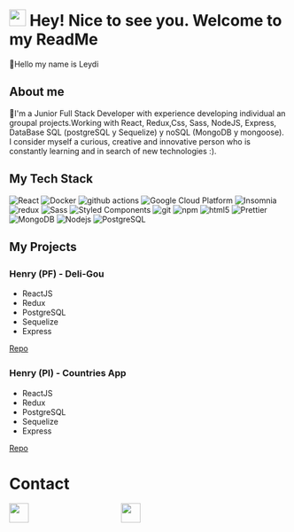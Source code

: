 <h1><img src="https://emojis.slackmojis.com/emojis/images/1531849430/4246/blob-sunglasses.gif?1531849430" width="30"/> Hey! Nice to see you. Welcome to my ReadMe</h1>

👋Hello my name is Leydi 
 
## About me

📖I'm a Junior Full Stack Developer with experience developing individual an groupal projects.Working with
 React, Redux,Css, Sass, NodeJS, Express, DataBase SQL (postgreSQL y Sequelize)
 y noSQL (MongoDB y mongoose).
I consider myself a curious, creative and innovative person who is constantly learning and in search of new technologies :).

## My Tech Stack

<p>
  <img alt="React" src="https://img.shields.io/badge/-React-45b8d8?style=flat-square&logo=react&logoColor=white" />
  <img alt="Docker" src="https://img.shields.io/badge/-Docker-46a2f1?style=flat-square&logo=docker&logoColor=white" />
  <img alt="github actions" src="https://img.shields.io/badge/-Github_Actions-2088FF?style=flat-square&logo=github-actions&logoColor=white" />
  <img alt="Google Cloud Platform" src="https://img.shields.io/badge/-Google_Cloud_Platform-1a73e8?style=flat-square&logo=google-cloud&logoColor=white" />
  <img alt="Insomnia" src="https://img.shields.io/badge/-Insomnia-5849BE?style=flat-square&logo=insomnia&logoColor=white" />
  <img alt="redux" src="https://img.shields.io/badge/-Redux-764ABC?style=flat-square&logo=redux&logoColor=white" />
  <img alt="Sass" src="https://img.shields.io/badge/-Sass-CC6699?style=flat-square&logo=sass&logoColor=white" />
  <img alt="Styled Components" src="https://img.shields.io/badge/-Styled_Components-db7092?style=flat-square&logo=styled-components&logoColor=white" />
  <img alt="git" src="https://img.shields.io/badge/-Git-F05032?style=flat-square&logo=git&logoColor=white" />
  <img alt="npm" src="https://img.shields.io/badge/-NPM-CB3837?style=flat-square&logo=npm&logoColor=white" />
  <img alt="html5" src="https://img.shields.io/badge/-HTML5-E34F26?style=flat-square&logo=html5&logoColor=white" />
  <img alt="Prettier" src="https://img.shields.io/badge/-Prettier-F7B93E?style=flat-square&logo=prettier&logoColor=white" />
  <img alt="MongoDB" src="https://img.shields.io/badge/-MongoDB-13aa52?style=flat-square&logo=mongodb&logoColor=white" />
  <img alt="Nodejs" src="https://img.shields.io/badge/-Nodejs-43853d?style=flat-square&logo=Node.js&logoColor=white" />
  <img alt="PostgreSQL" src="https://img.shields.io/badge/-PostgreSQL-336791?style=flat-square&logo=postgresql&logoColor=white" />
</p>


## My Projects

### Henry (PF) - Deli-Gouㅤㅤㅤㅤㅤㅤㅤㅤㅤㅤㅤ

- ReactJS
- Redux
- PostgreSQL
- Sequelize
- Express

[Repo](https://github.com/Julian-Rguez/E-commerce)

### Henry (PI) - Countries App ㅤㅤㅤㅤㅤㅤㅤㅤㅤㅤㅤㅤㅤㅤㅤ

- ReactJS
- Redux
- PostgreSQL
- Sequelize
- Express

[Repo](https://github.com/SaurusSaurusSaurus/PI-Countries-main-dep)



# Contact

<a href='https://www.linkedin.com/in/leydi-pretell/'><img width='35' src='https://cdn-icons-png.flaticon.com/512/3536/3536505.png'/></a>ㅤㅤㅤㅤㅤㅤㅤㅤㅤㅤㅤㅤㅤ<a href='https://mail.google.com/mail/u/0/?fs=1&to=pretell.ley@gmail.com&tf=cm'><img width='35' src='https://cdn-icons-png.flaticon.com/512/732/732200.png'/></a>
